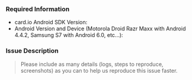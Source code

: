### Required Information

- card.io Android SDK Version:
- Android Version and Device (Motorola Droid Razr Maxx with Android 4.4.2, Samsung S7 with Android 6.0, etc...):

### Issue Description
> Please include as many details (logs, steps to reproduce, screenshots) as you can to help us reproduce this issue faster.